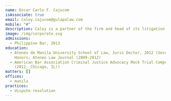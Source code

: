 ```yaml
---
name: Oscar Carlo F. Cajucom
isAssociate: true
email: caloy.cajucom@gulapalaw.com
mobile: "#"
description: Caloy is a partner of the firm and head of its litigation department.
image: /img/corporate.svg
admissions:
  - Philippine Bar, 2013
education:
  - Ateneo de Manila University School of Law, Juris Doctor, 2012 (Second
    Honors; Ateneo Law Journal (2009-2012)
  - American Bar Association Criminal Justice Advocacy Mock Trial Competition
    (2012, Chicago, IL))
matters: []
offices:
  - manila
practices:
  - dispute-resolution
---
```


